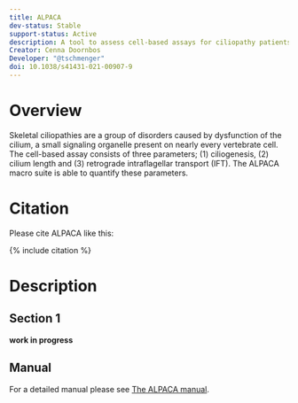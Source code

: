 ```yaml
---
title: ALPACA
dev-status: Stable
support-status: Active
description: A tool to assess cell-based assays for ciliopathy patients to improve accurate diagnosis
Creator: Cenna Doornbos
Developer: "@tschmenger"
doi: 10.1038/s41431-021-00907-9
---
```

# Overview
Skeletal ciliopathies are a group of disorders caused by dysfunction of the cilium, a small signaling organelle present on nearly every vertebrate cell. The cell-based assay consists of three parameters; (1) ciliogenesis, (2) cilium length and (3) retrograde intraflagellar transport (IFT). The ALPACA macro suite is able to quantify these parameters.

# Citation
Please cite ALPACA like this:

{% include citation %}

# Description
## Section 1
**work in progress**

## Manual
For a detailed manual please see [The ALPACA manual](https://github.com/tschmenger/imagej.github.io/blob/ae937d6b904f3de36712dc35b1d55e879a45b42f/media/plugins/alpaca_manual.pdf).

